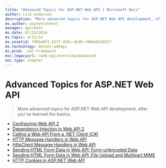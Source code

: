 ```yaml
---
title: "Advanced Topics for ASP.NET Web API | Microsoft Docs"
author: rick-anderson
description: "More advanced topics for ASP.NET Web API development, after you've learned the basics."
ms.author: aspnetcontent
manager: wpickett
ms.date: 07/23/2014
ms.topic: article
ms.assetid: 7404a0f1-52f7-410c-abd0-c96bab52d217
ms.technology: dotnet-webapi
ms.prod: .net-framework
msc.legacyurl: /web-api/overview/advanced
msc.type: chapter
---
```

Advanced Topics for ASP.NET Web API
====================
> More advanced topics for ASP.NET Web API development, after you've learned the basics.


- [Configuring Web API 2](configuring-aspnet-web-api.md)
- [Dependency Injection in Web API 2](dependency-injection.md)
- [Calling a Web API From a .NET Client (C#)](calling-a-web-api-from-a-net-client.md)
- [HTTP Message Handlers in Web API](http-message-handlers.md)
- [HttpClient Message Handlers in Web API](httpclient-message-handlers.md)
- [Sending HTML Form Data in Web API: Form-urlencoded Data](sending-html-form-data-part-1.md)
- [Sending HTML Form Data in Web API: File Upload and Multipart MIME](sending-html-form-data-part-2.md)
- [HTTP Cookies in ASP.NET Web API](http-cookies.md)